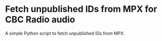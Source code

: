 Fetch unpublished IDs from MPX for CBC Radio audio
================================

A simple Python script to fetch unpublished IDs from MPX.
